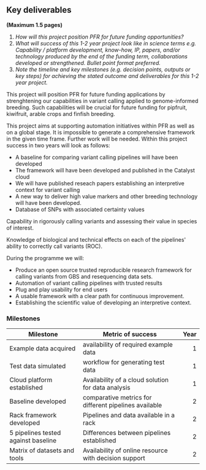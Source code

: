 ## Key deliverables
**(Maximum 1.5 pages)**
1. _How will this project position PFR for future funding opportunities?_
2. _What will success of this 1-2 year project look like in science terms  e.g. Capability / platform development, know-how, IP, papers, and/or technology produced by the end of the funding term, collaborations developed or strengthened. Bullet point format preferred._
3. _Note the timeline and key milestones (e.g. decision points, outputs or key steps) for achieving the stated outcome and deliverables for this 1-2 year project._

This project will position PFR for future funding applications by strenghtening our capabilities in variant calling applied to genome-informed breeding. Such capabilities will be crucial for future funding for pipfruit, kiwifruit, arable crops and finfish breeding. 

This project aims at supporting automation initiatives within PFR as well as on a global stage. It is impossible to generate a comprehensive framework in the given time frame. Further work will be needed. Within this project success in two years will look as follows:

- A baseline for comparing variant calling pipelines will have been developed
- The framework will have been developed and published in the Catalyst cloud
- We will have published reseach papers establishing an interpretive context for variant calling
- A new way to deliver high value markers and other breeding technology will have been developed.
- Database of SNPs with associated certainty values


Capability in rigorously calling variants and assessing their value in species of interest.

Knowledge of biological and technical effects on each of the pipelines' ability
to correctly call variants (ROC).

During the programme we will:

- Produce an open source trusted reproducible research framework for calling variants from GBS and resequencing data sets.
- Automation of variant calling pipelines with trusted results
- Plug and play usability for end users
- A usable framework with a clear path for continuous improvement.
- Establishing the scientific value of developing an interpretive context.


### Milestones

| Milestone                              | Metric of success | Year |
|----------------------------------------|-------------------|----------------:|
| Example data acquired                  | availability of required example data                 |   1  |
| Test data simulated                    | workflow for generating test data                     |   1  |
| Cloud platform established             | Availability of a cloud solution for data analysis    |   1  |
| Baseline developed                     | comparative metrics for different pipelines available |   2  |
| Rack framework developed               | Pipelines and data available  in a rack               |   2  |
| 5 pipelines tested against baseline    | Differences between pipelines established             |   2  |
| Matrix of datasets and tools           | Availability of online resource with decision support |   2  |

